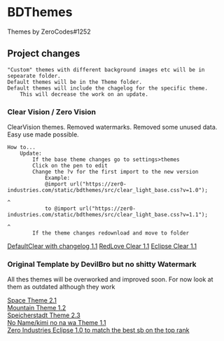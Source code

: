 # BDThemes
Themes by ZeroCodes#1252

## Project changes

    "Custom" themes with different background images etc will be in sepearate folder.
    Default themes will be in the Theme folder. 
    Default themes will include the chagelog for the specific theme. 
        This will decrease the work on an update.

### Clear Vision / Zero Vision
ClearVision themes. Removed watermarks. Removed some unused data. Easy use made possible.

    How to...
        Update:
            If the base theme changes go to settings>themes
            Click on the pen to edit
            Change the ?v for the first import to the new version
                Example:
                @import url("https://zer0-industries.com/static/bdthemes/src/clear_light_base.css?v=1.0");
                                                                                                      ^
                to @import url("https://zer0-industries.com/static/bdthemes/src/clear_light_base.css?v=1.1");
                                                                                                        ^
            If the theme changes redownload and move to folder

<a href="https://raw.githubusercontent.com/Z3R0-CDS/BDThemes/main/themes/ClearLight.theme.css">DefaultClear with changelog 1.1</a>
<a href="https://raw.githubusercontent.com/Z3R0-CDS/BDThemes/main/themes/ClearLight/RedLoveClear.theme.css">RedLove Clear 1.1</a>
<a href="https://raw.githubusercontent.com/Z3R0-CDS/BDThemes/main/themes/ClearLight/EclipseClearVision.theme.css">Eclipse Clear 1.1</a>

### Original Template by DevilBro but no shitty Watermark
All thes themes will be overworked and improved soon. For now look at them as outdated although they work

<a href="https://raw.githubusercontent.com/Z3R0-CDS/BDThemes/main/themes/DevilNo/space.theme.css">Space Theme 2.1</a><br>
<a href="https://raw.githubusercontent.com/Z3R0-CDS/BDThemes/main/themes/DevilNo/MTN.theme.css">Mountain Theme 1.2</a><br>
<a href="https://raw.githubusercontent.com/Z3R0-CDS/BDThemes/main/themes/DevilNo/Speicherstadt.theme.css">Speicherstadt Theme 2.3</a><br>
<a href="https://raw.githubusercontent.com/Z3R0-CDS/BDThemes/main/themes/DevilNo/noname.theme.css">No Name/kimi no na wa Theme 1.1</a><br>
<a href="https://raw.githubusercontent.com/Z3R0-CDS/BDThemes/main/themes/DevilNo/noname.theme.css">Zero Industries Eclipse 1.0 to match the best sb on the top rank</a><br>
